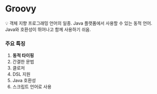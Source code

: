 # Groovy

<aside>
💡 객체 지향 프로그래밍 언어의 일종.
Java 플랫폼에서 사용할 수 있는 동적 언어.
Java와 호환성이 뛰어나고 함께 사용하기 쉬움.

</aside>

### 주요 특징

1. **동적 타이핑**
2. 간결한 문법
3. 클로저
4. DSL 지원
5. Java 호환성
6. 스크립트 언어로 사용